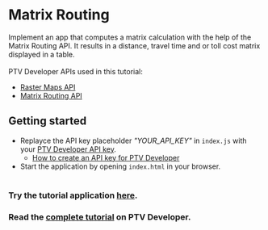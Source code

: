 # Matrix Routing
Implement an app that computes a matrix calculation with the help of the Matrix Routing API. It results in a distance, travel time and or toll cost matrix displayed in a table.</br>
</br>
PTV Developer APIs used in this tutorial:
- <a href="https://developer.myptv.com/Documentation/Raster%20Maps%20API/QuickStart.htm" target="_blank">Raster Maps API</a>
- <a href="https://developer.myptv.com/Documentation/Matrix%20Routing%20API/QuickStart.htm" target="_blank">Matrix Routing API</a>

## Getting started
- Replayce the API key placeholder *"YOUR_API_KEY"* in `index.js` with your <a href="https://myptv.com/developer" target="_blank">PTV Developer API key</a>.
  - <a href="https://developer.myptv.com/Tutorials.htm" target="_blank">How to create an API key for PTV Developer</a>
- Start the application by opening `index.html` in your browser.
#
### Try the tutorial application <a href="https://developer.myptv.com/Applications/MatrixRouting/basic_matrix/index.html" target="_blank">here</a>.
### Read the <a href="https://developer.myptv.com/Tutorials/Matrix%20Routing/basic_matrix/MatrixRouting.htm" target="_blank">complete tutorial</a> on PTV Developer.
